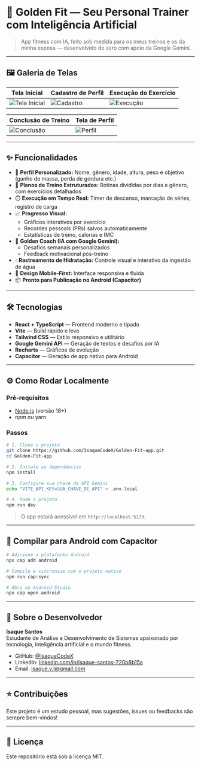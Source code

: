 # 💪 Golden Fit — Seu Personal Trainer com Inteligência Artificial

> App fitness com IA, feito sob medida para os meus treinos e os da minha esposa — desenvolvido do zero com apoio da Google Gemini.

---

## 🖼️ Galeria de Telas

| Tela Inicial | Cadastro de Perfil | Execução do Exercício |
|--------------|--------------------|------------------------|
| ![Tela Inicial](https://i.postimg.cc/pLXgCvvZ/Screenshot_2025-08-03-19-09-30-705_com.goldenfit.app.jpg) | ![Cadastro](https://i.postimg.cc/KjJ03XCp/Screenshot_2025-08-03-18-55-49-318_com.goldenfit.app.jpg) | ![Execução](https://i.postimg.cc/65hkC3kq/Screenshot_2025-08-03-19-10-03-513_com.goldenfit.app.jpg) |

| Conclusão de Treino | Tela de Perfil |
|----------------------|----------------|
| ![Conclusão](https://i.postimg.cc/xTQ5GPQy/Screenshot_2025-08-03-19-10-13-595_com.goldenfit.app.jpg) | ![Perfil](https://i.postimg.cc/nrbJSmzf/Screenshot_2025-08-03-18-51-58-976_com.goldenfit.app.jpg) |

---

## ✨ Funcionalidades

- 🎯 **Perfil Personalizado:** Nome, gênero, idade, altura, peso e objetivo (ganho de massa, perda de gordura etc.)
- 📅 **Planos de Treino Estruturados:** Rotinas divididas por dias e gênero, com exercícios detalhados
- ⏱️ **Execução em Tempo Real:** Timer de descanso, marcação de séries, registro de carga
- 📈 **Progresso Visual:** 
  - Gráficos interativos por exercício
  - Recordes pessoais (PRs) salvos automaticamente
  - Estatísticas de treino, calorias e IMC
- 🤖 **Golden Coach (IA com Google Gemini):**
  - Desafios semanais personalizados
  - Feedback motivacional pós-treino
- 💧 **Rastreamento de Hidratação:** Controle visual e interativo da ingestão de água
- 📱 **Design Mobile-First:** Interface responsiva e fluida
- 📦 **Pronto para Publicação no Android (Capacitor)**

---

## 🛠️ Tecnologias

- **React + TypeScript** — Frontend moderno e tipado
- **Vite** — Build rápido e leve
- **Tailwind CSS** — Estilo responsivo e utilitário
- **Google Gemini API** — Geração de textos e desafios por IA
- **Recharts** — Gráficos de evolução
- **Capacitor** — Geração de app nativo para Android

---

## ⚙️ Como Rodar Localmente

### Pré-requisitos

- [Node.js](https://nodejs.org/en/) (versão 18+)
- npm ou yarn

### Passos

```bash
# 1. Clone o projeto
git clone https://github.com/IsaqueCodeX/Golden-Fit-app.git
cd Golden-Fit-app

# 2. Instale as dependências
npm install

# 3. Configure sua chave da API Gemini
echo "VITE_API_KEY=SUA_CHAVE_DE_API" > .env.local

# 4. Rode o projeto
npm run dev
```

> O app estará acessível em `http://localhost:5173`.

---

## 📲 Compilar para Android com Capacitor

```bash
# Adicione a plataforma Android
npx cap add android

# Compile e sincronize com o projeto nativo
npm run cap:sync

# Abra no Android Studio
npx cap open android
```

---

## 👤 Sobre o Desenvolvedor

**Isaque Santos**  
Estudante de Análise e Desenvolvimento de Sistemas apaixonado por tecnologia, inteligência artificial e o mundo fitness.

- GitHub: [@IsaqueCodeX](https://github.com/IsaqueCodeX)
- LinkedIn: [linkedin.com/in/isaque-santos-720b8b15a](https://www.linkedin.com/in/isaque-santos-720b8b15a)
- Email: isaque.v.l@gmail.com

---

## ⭐ Contribuições

Este projeto é um estudo pessoal, mas sugestões, issues ou feedbacks são sempre bem-vindos!

---

## 📜 Licença

Este repositório está sob a licença MIT.
